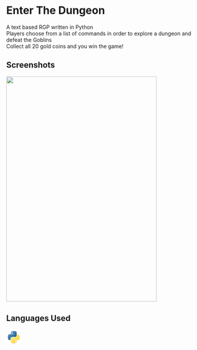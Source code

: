 <h1>Enter The Dungeon</h1>
A text based RGP written in Python<br>
Players choose from a list of commands in order to explore a dungeon and defeat the Goblins<br>
Collect all 20 gold coins and you win the game!

<h2>Screenshots</h2>
<img src="https://user-images.githubusercontent.com/8888564/221916476-1e102bbb-64bc-44ab-8298-b0dc2ea26bb7.JPG" width="400" height="600"/>

<h2>Languages Used</h2>
<a href="https://www.python.org" target="_blank" rel="noreferrer"> <img src="https://raw.githubusercontent.com/devicons/devicon/master/icons/python/python-original.svg" alt="python" width="40" height="40"/> </a>
